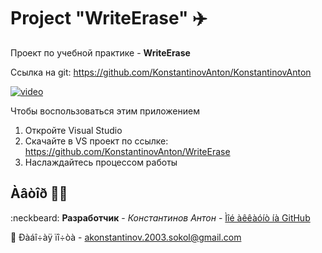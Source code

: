 # Project "WriteErase" :airplane:

Проект по учебной практике - <b>WriteErase</b>


Ссылка на git: https://github.com/KonstantinovAnton/KonstantinovAnton

[![video](https://github.githubassets.com/images/modules/logos_page/GitHub-Mark.png)](https://www.youtube.com/watch?v=SqarOBqIlpU)

Чтобы воспользоваться этим приложением
1. Откройте Visual Studio
2. Скачайте в VS проект по ссылке: https://github.com/KonstantinovAnton/WriteErase
3. Наслаждайтесь процессом работы


    
   

## Àâòîð :man_with_turban:

 :neckbeard: **Разработчик** - *Константинов Антон* - [Ìîé àêêàóíò íà GitHub](https://github.com/KonstantinovAnton)

 :e-mail: Ðàáî÷àÿ ïî÷òà - akonstantinov.2003.sokol@gmail.com
